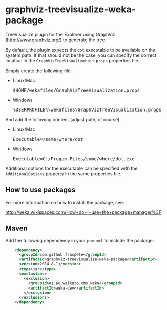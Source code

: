 graphviz-treevisualize-weka-package
===================================

TreeVisualize plugin for the Explorer using GraphViz (http://www.graphviz.org/)
to generate the tree.

By default, the plugin expects the `dot` executable to be available on the
system path. If that should not be the case, you can specify the correct
location in the `GraphVizTreeVisualization.props` properties file.

Simply create the following file:

* Linux/Mac
  <pre>
  $HOME/wekafiles/GraphVizTreeVisualization.props
  </pre>

* Windows
  <pre>
  %USERPROFILE%\wekafiles\GraphVizTreeVisualization.props
  </pre>

And add the following content (adjust path, of course):

* Linux/Mac
  <pre>
  Executable=/some/where/dot
  </pre>

* Windows
  <pre>
  Executable=C:/Progam Files/some/where/dot.exe
  </pre>

Additional options for the executable can be specified with the
`AdditionalOptions` property in the same properties file.


How to use packages
-------------------

For more information on how to install the package, see:

http://weka.wikispaces.com/How+do+I+use+the+package+manager%3F


Maven
-----

Add the following dependency in your `pom.xml` to include the package:

```xml
    <dependency>
      <groupId>com.github.fracpete</groupId>
      <artifactId>graphviz-treevisualize-weka-package</artifactId>
      <version>2014.8.1</version>
      <type>jar</type>
      <exclusions>
        <exclusion>
          <groupId>nz.ac.waikato.cms.weka</groupId>
          <artifactId>weka-dev</artifactId>
        </exclusion>
      </exclusions>
    </dependency>
```

